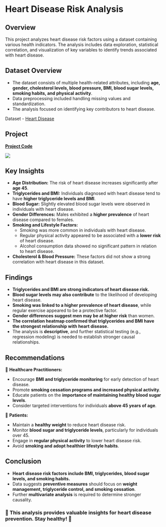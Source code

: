 # Heart Disease Risk Analysis

## Overview

This project analyzes heart disease risk factors using a dataset containing various health indicators. The analysis includes data exploration, statistical correlation, and visualization of key variables to identify trends associated with heart disease.

## Dataset Overview

- The dataset consists of multiple health-related attributes, including **age, gender, cholesterol levels, blood pressure, BMI, blood sugar levels, smoking habits, and physical activity**.
- Data preprocessing included handling missing values and standardization.
- The analysis focused on identifying key contributors to heart disease.

Dataset - [Heart Disease](Dataset/heart_disease.csv)

## Project

**[Project Code](heart-disease-analysis.ipynb)**

<img src="https://static01.nyt.com/images/2024/11/19/well/07HEART-DISEASE-RISK/07HEART-DISEASE-RISK-superJumbo.jpg?quality=75&auto=webp" >

## Key Insights

- **Age Distribution:** The risk of heart disease increases significantly after **age 45**.
- **Triglycerides and BMI:** Individuals diagnosed with heart disease tend to have **higher triglyceride levels and BMI**.
- **Blood Sugar:** Slightly elevated blood sugar levels were observed in individuals with heart disease.
- **Gender Differences:** Males exhibited a **higher prevalence** of heart disease compared to females.
- **Smoking and Lifestyle Factors:** 
  - Smoking was more common in individuals with heart disease.
  - Regular physical activity appeared to be associated with a **lower risk** of heart disease.
  - Alcohol consumption data showed no significant pattern in relation to heart disease.
- **Cholesterol & Blood Pressure:** These factors did not show a strong correlation with heart disease in this dataset.

## Findings

- **Triglycerides and BMI are strong indicators of heart disease risk.**
- **Blood sugar levels may also contribute** to the likelihood of developing heart disease.
- **Smoking was linked to a higher prevalence of heart disease**, while regular exercise appeared to be a protective factor.
- **Gender differences suggest men may be at higher risk** than women.
- **The correlation heatmap confirmed that triglycerides and BMI have the strongest relationship with heart disease.**
- The analysis is **descriptive**, and further statistical testing (e.g., regression modeling) is needed to establish stronger causal relationships.

## Recommendations

📌 **Healthcare Practitioners:**

- Encourage **BMI and triglyceride monitoring** for early detection of heart disease.
- Promote **smoking cessation programs and increased physical activity**.
- Educate patients on the **importance of maintaining healthy blood sugar levels**.
- Consider targeted interventions for individuals **above 45 years of age**.

📌 **Patients:**

- Maintain a **healthy weight** to reduce heart disease risk.
- Monitor **blood sugar and triglyceride levels**, particularly for individuals over 45.
- Engage in **regular physical activity** to lower heart disease risk.
- Avoid **smoking and adopt healthier lifestyle habits**.

## Conclusion

- **Heart disease risk factors include BMI, triglycerides, blood sugar levels, and smoking habits.**
- Data suggests **preventive measures** should focus on **weight management, triglyceride control, and smoking cessation**.
- Further **multivariate analysis** is required to determine stronger causality.

### 🚀 This analysis provides valuable insights for heart disease prevention. Stay healthy! 💙

